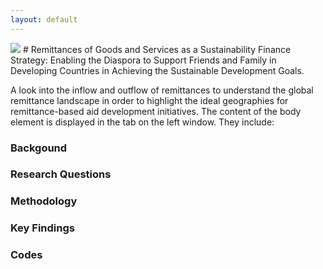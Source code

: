 ```yaml
---
layout: default
---
```


<img src="{{ site.url }}{{ site.baseurl }}/images/UC_Berkeley_Seal_80px.jpeg">
# Remittances of Goods and Services as a Sustainability Finance Strategy: Enabling the Diaspora to Support Friends and Family in Developing Countries in Achieving the Sustainable Development Goals. 

A look into the inflow and outflow of remittances to understand the global remittance landscape in order to highlight the ideal geographies for remittance-based aid development initiatives. The content of the body element is displayed in the tab on the left window. They include:

### Backgound
### Research Questions
### Methodology
### Key Findings
### Codes


